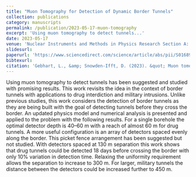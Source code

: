 ```yaml
---
title: "Muon Tomography for Detection of Dynamic Border Tunnels"
collection: publications
category: manuscripts
permalink: /publication/2023-05-17-muon-tomography
excerpt: 'Using muon tomography to detect tunnels...'
date: 2023-05-17
venue: 'Nuclear Instruments and Methods in Physics Research Section A: Accelerators, Spectrometers, Detectors and Associated Equipment'
slidesurl: 
paperurl: 'https://www.sciencedirect.com/science/article/abs/pii/S016890022300373X'
bibtexurl: 
citation: 'Gebhart, L., &amp; Snowden-Ifft, D. (2023). &quot; Muon tomography for detection of dynamic border tunnels.&quot; <i>Nuclear Instruments and Methods in Physics Research Section A: Accelerators, Spectrometers, Detectors and Associated Equipment</i>. '
---
```

Using muon tomography to detect tunnels has been suggested and studied with promising results. This work revisits the idea in the context of border tunnels with applications to drug interdiction and military intrusions. Unlike previous studies, this work considers the detection of border tunnels as they are being built with the goal of detecting tunnels before they cross the border. An updated physics model and numerical analysis is presented and applied to the problem with the following results. For a single borehole the optimal detector depth is 40–60 m with a reach of almost 60 m for drug tunnels. A more useful configuration is an array of detectors spaced evenly along the border. This picket fence arrangement has been suggested but not studied. With detectors spaced at 130 m separation this work shows that drug tunnels could be detected 18 days before crossing the border with only 10% variation in detection time. Relaxing the uniformity requirement allows the separation to increase to 300 m. For larger, military tunnels the distance between the detectors could be increased further to 450 m.

